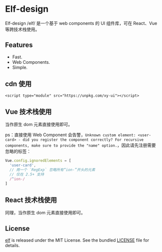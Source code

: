 # Elf-design

Elf-design /elf/ 是一个基于 web components 的 UI 组件库，可在 React、Vue 等跨技术栈使用。


## Features

- Fast.
- Web Components.
- Simple.

## cdn 使用

```
<script type="module" src="https://unpkg.com/xy-ui"></script>
```

## Vue 技术栈使用

当作原生 dom 元素直接使用即可。

ps：直接使用 Web Component 会告警，`Unknown custom element: <user-card> - did you register the component correctly? For recursive components, make sure to provide the "name" option.`，因此请先注册需要忽略的标签：

```js
Vue.config.ignoredElements = [
  'user-card',
  // 用一个 `RegExp` 忽略所有“ion-”开头的元素
  // 仅在 2.5+ 支持
  /^ion-/
]
```

## React 技术栈使用


同理，当作原生 dom 元素直接使用即可。


## License

[elf](https://github.com/allan2coder/elf) is released
under the MIT License. See the bundled [LICENSE](./LICENSE) file for details.
